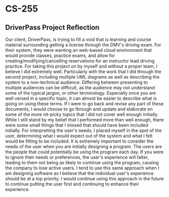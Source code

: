 # CS-255
## DriverPass Project Reflection
Our client, DriverPass, is trying to fill a void that is learning and course material surrounding getting a license through the DMV's driving exam. For their system, they were wanting an web-based cloud environment that would provide classes, practice exams, and allow for creating/modifying/cancelling reservations for an instructor lead driving practice.
For taking this project on by myself and without a proper team, I believe I did extremely well. Particularly with the work that I did through the second project, including multiple UML diagrams as well as describing the system to a non-technical audience. Differing between presenting to multiple audiences can be difficult, as the audience may not understand some of the typical jargon, or other terminology. Especially once you are well versed in a specific topic, it can almost be easier to describe what is going on using these terms.
If I were to go back and revise any part of these documents, I would choose to go through and update and elaborate on some of the more nit-picky topics that I did not cover well enough initially. While I still stand by my belief that I performed more than well enough, there were some small things that I missed that should have been included initially.
For interpretting the user's needs, I placed myself in the spot of the user, determining what I would expect out of the system and what I felt would be fitting to be included. It is extremely important to consider the needs of the user when you are initially designing a program. The users are the people that could potentially be using the program each day. If you were to ignore their needs or preferences, the user's experience will falter, leading to them not being as likely to continue using the program, causing the company to lose active users.
I tend to use this same approach when I am designing software as I believe that the individual user's experience should be at a top priority. I would continue using this approach in the future to continue putting the user first and continuing to enhance their experience.
